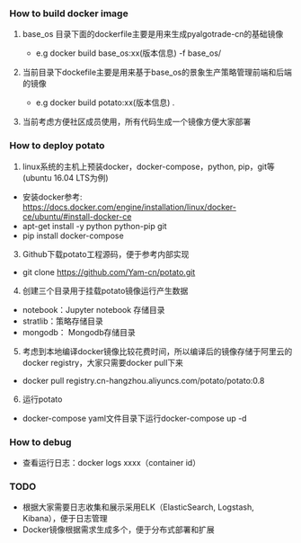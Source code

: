 ### How to build docker image
1. base_os 目录下面的dockerfile主要是用来生成pyalgotrade-cn的基础镜像
   * e.g docker build base_os:xx(版本信息) -f base_os/

2. 当前目录下dockefile主要是用来基于base_os的景象生产策略管理前端和后端的镜像
   * e.g docker build potato:xx(版本信息) .

3. 当前考虑方便社区成员使用，所有代码生成一个镜像方便大家部署

### How to deploy potato
1. linux系统的主机上预装docker，docker-compose，python, pip，git等(ubuntu 16.04 LTS为例)
  * 安装docker参考: https://docs.docker.com/engine/installation/linux/docker-ce/ubuntu/#install-docker-ce
  * apt-get install -y python python-pip git
  * pip install docker-compose

3. Github下载potato工程源码，便于参考内部实现
  * git clone https://github.com/Yam-cn/potato.git

4. 创建三个目录用于挂载potato镜像运行产生数据
  * notebook：Jupyter notebook 存储目录
  * stratlib：策略存储目录
  * mongodb： Mongodb存储目录

5. 考虑到本地编译docker镜像比较花费时间，所以编译后的镜像存储于阿里云的docker registry，大家只需要docker pull下来
  * docker pull registry.cn-hangzhou.aliyuncs.com/potato/potato:0.8

6. 运行potato
  * docker-compose yaml文件目录下运行docker-compose up -d

### How to debug
  * 查看运行日志：docker logs xxxx（container id）

### TODO
  * 根据大家需要日志收集和展示采用ELK（ElasticSearch, Logstash, Kibana），便于日志管理
  * Docker镜像根据需求生成多个，便于分布式部署和扩展

